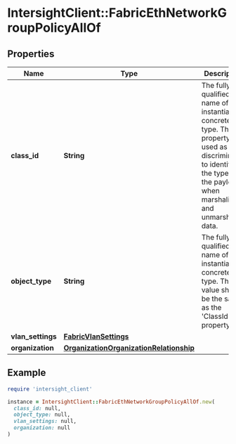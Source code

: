 # IntersightClient::FabricEthNetworkGroupPolicyAllOf

## Properties

| Name | Type | Description | Notes |
| ---- | ---- | ----------- | ----- |
| **class_id** | **String** | The fully-qualified name of the instantiated, concrete type. This property is used as a discriminator to identify the type of the payload when marshaling and unmarshaling data. | [default to &#39;fabric.EthNetworkGroupPolicy&#39;] |
| **object_type** | **String** | The fully-qualified name of the instantiated, concrete type. The value should be the same as the &#39;ClassId&#39; property. | [default to &#39;fabric.EthNetworkGroupPolicy&#39;] |
| **vlan_settings** | [**FabricVlanSettings**](FabricVlanSettings.md) |  | [optional] |
| **organization** | [**OrganizationOrganizationRelationship**](OrganizationOrganizationRelationship.md) |  | [optional] |

## Example

```ruby
require 'intersight_client'

instance = IntersightClient::FabricEthNetworkGroupPolicyAllOf.new(
  class_id: null,
  object_type: null,
  vlan_settings: null,
  organization: null
)
```

